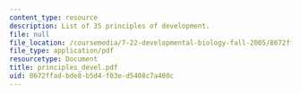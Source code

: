 ```yaml
---
content_type: resource
description: List of 35 principles of development.
file: null
file_location: /coursemedia/7-22-developmental-biology-fall-2005/8672ffadbde8b5d4f03ed5408c7a400c_principles_devel.pdf
file_type: application/pdf
resourcetype: Document
title: principles_devel.pdf
uid: 8672ffad-bde8-b5d4-f03e-d5408c7a400c
---
```

